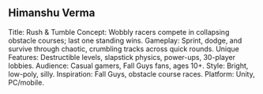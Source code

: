 ## Himanshu Verma
Title: Rush & Tumble
Concept: Wobbly racers compete in collapsing obstacle courses; last one standing wins.
Gameplay: Sprint, dodge, and survive through chaotic, crumbling tracks across quick rounds.
Unique Features: Destructible levels, slapstick physics, power-ups, 30-player lobbies.
Audience: Casual gamers, Fall Guys fans, ages 10+.
Style: Bright, low-poly, silly.
Inspiration: Fall Guys, obstacle course races.
Platform: Unity, PC/mobile.